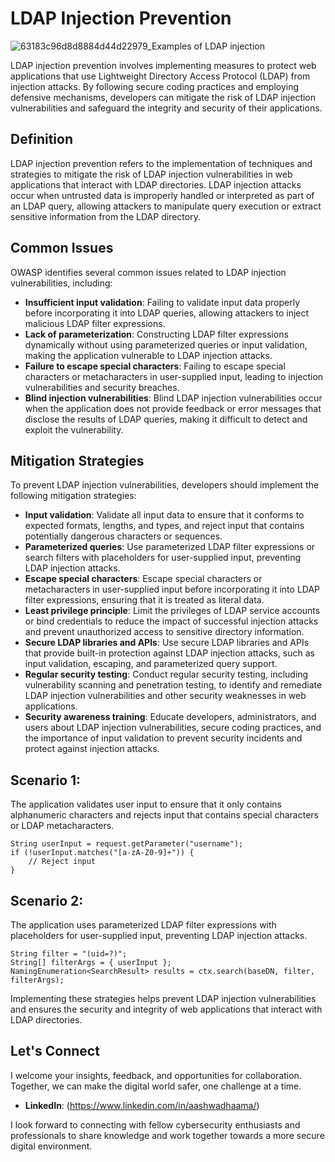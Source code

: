 # LDAP Injection Prevention

![63183c96d8d8884d44d22979_Examples of LDAP injection](https://github.com/vsang181/OWASP-Interview-Preperation/assets/28651683/8bafab70-fe7c-4b2f-8afb-1b47bacde5cb)

LDAP injection prevention involves implementing measures to protect web applications that use Lightweight Directory Access Protocol (LDAP) from injection attacks. By following secure coding practices and employing defensive mechanisms, developers can mitigate the risk of LDAP injection vulnerabilities and safeguard the integrity and security of their applications.

## Definition

LDAP injection prevention refers to the implementation of techniques and strategies to mitigate the risk of LDAP injection vulnerabilities in web applications that interact with LDAP directories. LDAP injection attacks occur when untrusted data is improperly handled or interpreted as part of an LDAP query, allowing attackers to manipulate query execution or extract sensitive information from the LDAP directory.

## Common Issues

OWASP identifies several common issues related to LDAP injection vulnerabilities, including:

- **Insufficient input validation**: Failing to validate input data properly before incorporating it into LDAP queries, allowing attackers to inject malicious LDAP filter expressions.
- **Lack of parameterization**: Constructing LDAP filter expressions dynamically without using parameterized queries or input validation, making the application vulnerable to LDAP injection attacks.
- **Failure to escape special characters**: Failing to escape special characters or metacharacters in user-supplied input, leading to injection vulnerabilities and security breaches.
- **Blind injection vulnerabilities**: Blind LDAP injection vulnerabilities occur when the application does not provide feedback or error messages that disclose the results of LDAP queries, making it difficult to detect and exploit the vulnerability.

## Mitigation Strategies

To prevent LDAP injection vulnerabilities, developers should implement the following mitigation strategies:

- **Input validation**: Validate all input data to ensure that it conforms to expected formats, lengths, and types, and reject input that contains potentially dangerous characters or sequences.
- **Parameterized queries**: Use parameterized LDAP filter expressions or search filters with placeholders for user-supplied input, preventing LDAP injection attacks.
- **Escape special characters**: Escape special characters or metacharacters in user-supplied input before incorporating it into LDAP filter expressions, ensuring that it is treated as literal data.
- **Least privilege principle**: Limit the privileges of LDAP service accounts or bind credentials to reduce the impact of successful injection attacks and prevent unauthorized access to sensitive directory information.
- **Secure LDAP libraries and APIs**: Use secure LDAP libraries and APIs that provide built-in protection against LDAP injection attacks, such as input validation, escaping, and parameterized query support.
- **Regular security testing**: Conduct regular security testing, including vulnerability scanning and penetration testing, to identify and remediate LDAP injection vulnerabilities and other security weaknesses in web applications.
- **Security awareness training**: Educate developers, administrators, and users about LDAP injection vulnerabilities, secure coding practices, and the importance of input validation to prevent security incidents and protect against injection attacks.

## Scenario 1:

The application validates user input to ensure that it only contains alphanumeric characters and rejects input that contains special characters or LDAP metacharacters.

```
String userInput = request.getParameter("username");
if (!userInput.matches("[a-zA-Z0-9]+")) {
    // Reject input
}
```

## Scenario 2:

The application uses parameterized LDAP filter expressions with placeholders for user-supplied input, preventing LDAP injection attacks.

```
String filter = "(uid=?)";
String[] filterArgs = { userInput };
NamingEnumeration<SearchResult> results = ctx.search(baseDN, filter, filterArgs);
```

Implementing these strategies helps prevent LDAP injection vulnerabilities and ensures the security and integrity of web applications that interact with LDAP directories.

## Let's Connect

I welcome your insights, feedback, and opportunities for collaboration. Together, we can make the digital world safer, one challenge at a time.

- **LinkedIn**: (https://www.linkedin.com/in/aashwadhaama/)

I look forward to connecting with fellow cybersecurity enthusiasts and professionals to share knowledge and work together towards a more secure digital environment.
